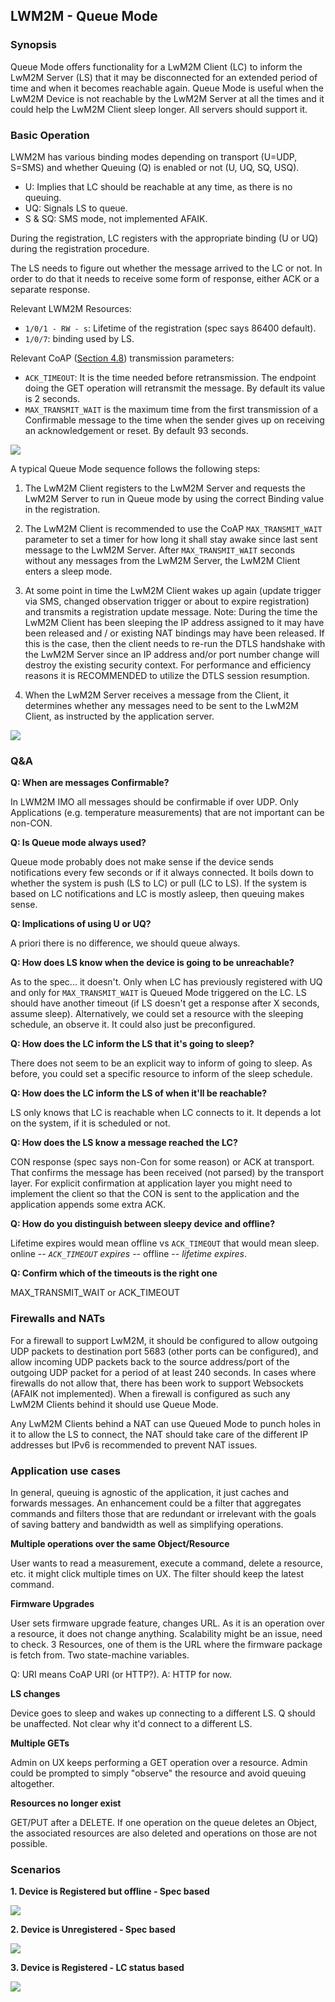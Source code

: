 ## LWM2M - Queue Mode

### Synopsis
Queue Mode offers functionality for a LwM2M Client (LC) to inform the LwM2M Server (LS) that it may be disconnected for an extended period of time and when it becomes reachable again. Queue Mode is useful when the LwM2M Device is not reachable by the LwM2M Server at all the times and it could help the LwM2M Client sleep longer. All servers should support it.

### Basic Operation

LWM2M has various binding modes depending on transport (U=UDP, S=SMS) and whether Queuing (Q) is enabled or not (U, UQ, SQ, USQ).

- U:  Implies that LC should be reachable at any time, as there is no queuing.
- UQ: Signals LS to queue.
- S & SQ: SMS mode, not implemented AFAIK.

During the registration, LC registers with the appropriate binding (U or UQ) during the registration procedure.

The LS needs to figure out whether the message arrived to the LC or not. In order to do that it needs to receive some form of response, either ACK or a separate response.

Relevant LWM2M Resources:

- `1/0/1 - RW - s`: Lifetime of the registration (spec says 86400 default).
- `1/0/7`: binding used by LS.

Relevant CoAP ([Section 4.8](https://tools.ietf.org/html/rfc7252#section-4.8))  transmission parameters:

- `ACK_TIMEOUT`: It is the time needed before retransmission. The endpoint doing the GET operation will retransmit the message. By default its value is 2 seconds.
- `MAX_TRANSMIT_WAIT` is the maximum time from the first transmission of a Confirmable message to the time when the sender gives up on receiving an acknowledgement or reset. By default 93 seconds.

<img src="http://jaimejim.github.io/projects/appiot/pics/acktimeout.svg">

A typical Queue Mode sequence follows the following steps:

1.	The LwM2M Client registers to the LwM2M Server and requests the LwM2M Server to run in Queue mode by using the correct Binding value in the registration.

2.	The LwM2M Client is recommended to use the CoAP `MAX_TRANSMIT_WAIT` parameter to set a timer for how long it shall stay awake since last sent message to the LwM2M Server. After `MAX_TRANSMIT_WAIT` seconds without any messages from the LwM2M Server, the LwM2M Client enters a sleep mode.

3.	At some point in time the LwM2M Client wakes up again (update trigger via SMS, changed observation trigger or about to expire registration) and transmits a registration update message. Note: During the time the LwM2M Client has been sleeping the IP address assigned to it may have been released and / or existing NAT bindings may have been released. If this is the case, then the client needs to re-run the DTLS handshake with the LwM2M Server since an IP address and/or port number change will destroy the existing security context. For performance and efficiency reasons it is RECOMMENDED to utilize the DTLS session resumption.

4.	When the LwM2M Server receives a message from the Client, it determines whether any messages need to be sent to the LwM2M Client, as instructed by the application server.

<img src="http://jaimejim.github.io/projects/appiot/pics/queuemode.svg">

### Q&A

**Q: When are messages Confirmable?**

In LWM2M IMO all messages should be confirmable if over UDP. Only Applications (e.g. temperature measurements) that are not important can be non-CON.

**Q: Is Queue mode always used?**

Queue mode probably does not make sense if the device sends notifications every few seconds or if it always connected. It boils down to whether the system is push (LS to LC) or pull (LC to LS). If the system is based on LC notifications and LC is mostly asleep, then queuing makes sense.

**Q: Implications of using U or UQ?**

A priori there is no difference, we should queue always.

**Q:  How does LS know when the device is going to be unreachable?**

As to the spec... it doesn't. Only when LC has previously registered with UQ and only for `MAX_TRANSMIT_WAIT` is Queued Mode triggered on the LC. LS should have another timeout (if LS doesn't get a response after X seconds, assume sleep).
Alternatively, we could set a resource with the sleeping schedule, an observe it. It could also just be preconfigured.

**Q: How does the LC inform the LS that it's going to sleep?**

There does not seem to be an explicit way to inform of going to sleep. As before, you could set a specific resource to inform of the sleep schedule.

**Q: How does the LC inform the LS of when it'll be reachable?**

LS only knows that LC is reachable when LC connects to it. It depends a lot on the system, if it is scheduled or not.

**Q: How does the LS know a message reached the LC?**

CON response (spec says non-Con for some reason) or ACK at transport. That confirms the message has been received (not parsed) by the transport layer. For explicit confirmation at application layer you might need to implement the client so that the CON is sent to the application and the application appends some extra ACK.

**Q: How do you distinguish between sleepy device and offline?**

Lifetime expires would mean offline vs `ACK_TIMEOUT` that would mean sleep.
online -- *`ACK_TIMEOUT` expires* -- offline -- *lifetime expires*.

**Q: Confirm which of the timeouts is the right one**

MAX_TRANSMIT_WAIT or ACK_TIMEOUT


### Firewalls and NATs

For a firewall to support LwM2M, it should be configured to allow outgoing UDP packets to destination port 5683 (other ports can be configured), and allow incoming UDP packets back to the source address/port of the outgoing UDP packet for a period of at least 240 seconds.
In cases where firewalls do not allow that, there has been work to support Websockets (AFAIK not implemented). When a firewall is configured as such any LwM2M Clients behind it should use Queue Mode.

Any LwM2M Clients behind a NAT can use Queued Mode to punch holes in it to allow the LS to connect, the NAT should take care of the different IP addresses but IPv6 is recommended to prevent NAT issues.

### Application use cases

In general, queuing is agnostic of the application, it just caches and forwards messages. An enhancement could be a filter that aggregates commands and filters those that are redundant or irrelevant with the goals of saving battery and bandwidth as well as simplifying operations.

**Multiple operations over the same Object/Resource**

User wants to read a measurement, execute a command, delete a resource, etc. it might click multiple times on UX. The filter should keep the latest command.

**Firmware Upgrades**


User sets firmware upgrade feature, changes URL. As it is an operation over a resource, it does not change anything. Scalability might be an issue, need to check.
3 Resources, one of them is the URL where the firmware package is fetch from. Two state-machine variables.

Q: URI means CoAP URI (or HTTP?).
A: HTTP for now.

**LS changes**

Device goes to sleep and wakes up connecting to a different LS. Q should be unaffected. Not clear why it'd connect to a different LS.

**Multiple GETs**

Admin on UX keeps performing a GET operation over a resource. Admin could be prompted to simply "observe" the resource and avoid queuing altogether.

**Resources no longer exist**

GET/PUT after a DELETE. If one operation on the queue deletes an Object, the associated resources are also deleted and operations on those are not possible.

### Scenarios

**1. Device is Registered but offline - Spec based**

<img src="http://jaimejim.github.io/projects/appiot/pics/scenario1.svg">


**2. Device is Unregistered - Spec based**

<img src="http://jaimejim.github.io/projects/appiot/pics/scenario2.svg">


**3. Device is Registered - LC status based**

<img src="http://jaimejim.github.io/projects/appiot/pics/scenario3.svg">
